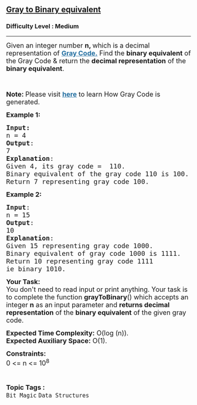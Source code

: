 <h2><a href="https://www.geeksforgeeks.org/problems/gray-to-binary-equivalent-1587115620/1">Gray to Binary equivalent</a></h2><h3>Difficulty Level : Medium</h3><hr><div class="problems_problem_content__Xm_eO"><p><span style="font-size: 18px;">Given an integer number <strong>n, </strong>which is a decimal representation of <span style="text-decoration: underline; color: #236fa1;"><a style="color: #236fa1; text-decoration: underline;" href="https://www.geeksforgeeks.org/what-is-gray-code/" target="_blank" rel="noopener"><strong>Gray Code.</strong></a></span> Find the <strong>binary equivalent</strong> of the Gray Code &amp; return the <strong>decimal representation</strong> of the <strong>binary equivalent</strong>.</span></p>
<p><span style="font-size: 18px;"><img src="https://media.geeksforgeeks.org/img-practice/ScreenShot2021-08-27at10-1630039200.png" alt="">&nbsp;</span></p>
<p><strong><span style="font-size: 18px;">Note:&nbsp;</span></strong><span style="font-size: 18px;">Please visit <span style="text-decoration: underline;"><span style="color: #236fa1; text-decoration: underline;"><strong><a style="color: #236fa1; text-decoration: underline;" href="https://docs.google.com/document/d/1JvuMcN8XXUP_bOiZmVvbNskWu4K2ieA0aoCJWAEexEM/edit?usp=sharing" target="_blank" rel="noopener">here</a></strong></span></span> to learn How Gray Code is generated.</span></p>
<p><span style="font-size: 18px;"><strong>Example 1:</strong></span></p>
<pre><span style="font-size: 18px;"><strong>Input: <br></strong>n = 4
<strong>Output</strong>: <br>7
<strong>Explanation</strong>:
Given 4, its gray code =  110.
Binary equivalent of the gray code 110 is 100.
Return 7 representing gray code 100.
</span></pre>
<p><span style="font-size: 18px;"><strong>Example 2:</strong></span></p>
<pre><span style="font-size: 18px;"><strong>Input</strong>: <br>n = 15
<strong>Output</strong>: <br>10
<strong>Explanation</strong>:
Given 15 representing gray code 1000.
Binary equivalent of gray code 1000 is 1111.
Return 10 representing gray code 1111 
ie binary 1010.</span></pre>
<p><span style="font-size: 18px;"><strong>Your Task:&nbsp;</strong><br>You don't need to read input or print anything.&nbsp;Your task is to complete the function&nbsp;<strong>grayToBinary</strong>() which accepts an integer&nbsp;<strong>n</strong>&nbsp;as an input parameter and&nbsp;<strong>returns decimal representation</strong> of the <strong>binary equivalent</strong> of the given gray code. </span></p>
<p><span style="font-size: 18px;"><strong>Expected Time Complexity:</strong> O(log (n)).<br><strong>Expected Auxiliary Space:</strong> O(1).</span></p>
<p><span style="font-size: 18px;"><strong>Constraints:</strong><br>0 &lt;= n &lt;= 10<sup>8</sup></span></p></div><br><p><span style=font-size:18px><strong>Topic Tags : </strong><br><code>Bit Magic</code>&nbsp;<code>Data Structures</code>&nbsp;